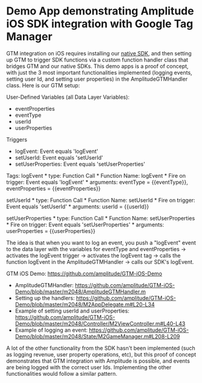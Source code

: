 Demo App demonstrating Amplitude iOS SDK integration with Google Tag Manager
================

GTM integration on iOS requires installing our [native SDK](https://github.com/amplitude/amplitude-ios#setup), and then setting up GTM to trigger SDK functions via a custom function handler class that bridges GTM and our native SDKs. This demo apps is a proof of concept, with just the 3 most important functionalities implemented (logging events, setting user Id, and setting user properties) in the AmplitudeGTMHandler class. Here is our GTM setup:

User-Defined Variables (all Data Layer Variables):
* eventProperties
* eventType
* userId
* userProperties

Triggers
* logEvent: Event equals 'logEvent'
* setUserId: Event equals 'setUserId'
* setUserProperties: Event equals 'setUserProperties'

Tags:
logEvent
    * type: Function Call
    * Function Name: logEvent
    * Fire on trigger: Event equals 'logEvent'
    * arguments: eventType = {{eventType}}, eventProperties = {{eventProperties}}

setUserId
    * type: Function Call
    * Function Name: setUserId
    * Fire on trigger: Event equals 'setUserId'
    * arguments: userId = {{userId}}

setUserProperties
    * type: Function Call
    * Function Name: setUserProperties
    * Fire on trigger: Event equals 'setUserProperties'
    * arguments: userProperties = {{userProperties}}

The idea is that when you want to log an event, you push a "logEvent" event to the data layer with the variables for eventType and eventProperties -> activates the logEvent trigger -> activates the logEvent tag -> calls the function logEvent in the AmplitudeGTMHandler -> calls our SDK's logEvent.

GTM iOS Demo: https://github.com/amplitude/GTM-iOS-Demo
* AmplitudeGTMHandler: https://github.com/amplitude/GTM-iOS-Demo/blob/master/m2048/AmplitudeGTMHandler.m
* Setting up the handlers: https://github.com/amplitude/GTM-iOS-Demo/blob/master/m2048/M2AppDelegate.m#L20-L34
* Example of setting userId and userProperties: https://github.com/amplitude/GTM-iOS-Demo/blob/master/m2048/Controller/M2ViewController.m#L40-L43
* Example of logging an event: https://github.com/amplitude/GTM-iOS-Demo/blob/master/m2048/State/M2GameManager.m#L208-L209

A lot of the other functionality from the SDK hasn't been implemented (such as logging revenue, user property operations, etc), but this proof of concept demonstrates that GTM integration with Amplitude is possible, and events are being logged with the correct user Ids. Implementing the other functionalities would follow a similar pattern.